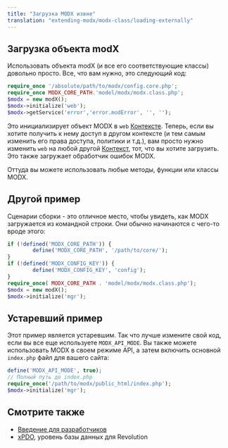 ```yaml
---
title: "Загрузка MODX извне"
translation: "extending-modx/modx-class/loading-externally"
---
```


## Загрузка объекта modX

Использовать объекта modX (и все его соответствующие классы) довольно просто. Все, что вам нужно, это следующий код:

``` php
require_once '/absolute/path/to/modx/config.core.php';
require_once MODX_CORE_PATH.'model/modx/modx.class.php';
$modx = new modX();
$modx->initialize('web');
$modx->getService('error','error.modError', '', '');
```

Это инициализирует объект MODX в `web` [Контексте](building-sites/contexts "Контексты"). Теперь, если вы хотите получить к нему доступ в другом контексте (и тем самым изменить его права доступа, политики и т.д.), вам просто нужно изменить `web` на любой другой [Контекст](building-sites/contexts "Контексты"), тот, что вы хотите загрузить. Это также загружает обработчик ошибок MODX.

Оттуда вы можете использовать любые методы, функции или классы MODX.

## Другой пример

Сценарии сборки - это отличное место, чтобы увидеть, как MODX загружается из командной строки. Они обычно начинаются с чего-то вроде этого:

``` php
if (!defined('MODX_CORE_PATH')) {
        define('MODX_CORE_PATH', '/path/to/core/');
}
if (!defined('MODX_CONFIG_KEY')) {
        define('MODX_CONFIG_KEY', 'config');
}
require_once( MODX_CORE_PATH . 'model/modx/modx.class.php');
$modx = new modX();
$modx->initialize('mgr');
```

## Устаревший пример

Этот пример является устаревшим. Так что лучше измените свой код, если вы все еще используете `MODX_API_MODE`.
Вы также можете использовать MODX в своем режиме API, а затем включить основной `index.php` файл для вашего сайта:

``` php
define('MODX_API_MODE', true);
// Полный путь до index.php
require_once('/path/to/modx/public_html/index.php');
$modx->initialize('mgr');
```

## Смотрите также

- [Введение для разработчиков](extending-modx/getting-started/developer-introduction)
- [xPDO](extending-modx/xpdo "xPDO"), уровень базы данных для Revolution
